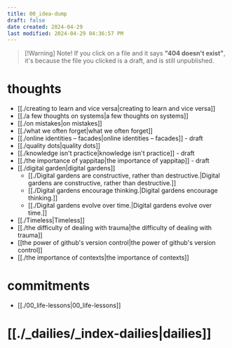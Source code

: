 ```yaml
---
title: 00_idea-dump
draft: false
date created: 2024-04-29
last modified: 2024-04-29 04:36:57 PM
---
```


> [!Warning] Note!
> If you click on a file and it says **"404 doesn't exist"**, it's because the file you clicked is a draft, and is still unpublished.

# thoughts
- [[./creating to learn and vice versa|creating to learn and vice versa]]
- [[./a few thoughts on systems|a few thoughts on systems]]
- [[./on mistakes|on mistakes]]
- [[./what we often forget|what we often forget]]
- [[./online identities – facades|online identities – facades]] - draft
- [[./quality dots|quality dots]]
- [[./knowledge isn't practice|knowledge isn't practice]] - draft
- [[./the importance of yappitap|the importance of yappitap]] - draft
- [[./digital garden|digital gardens]]
	- [[./Digital gardens are constructive, rather than destructive.|Digital gardens are constructive, rather than destructive.]]
	- [[./Digital gardens encourage thinking.|Digital gardens encourage thinking.]]
	- [[./Digital gardens evolve over time.|Digital gardens evolve over time.]]
- [[./Timeless|Timeless]]
- [[./the difficulty of dealing with trauma|the difficulty of dealing with trauma]]
- [[the power of github's version control|the power of github's version control]]
- [[./the importance of contexts|the importance of contexts]]

# commitments
- [[./00_life-lessons|00_life-lessons]]


# [[./_dailies/_index-dailies|dailies]]